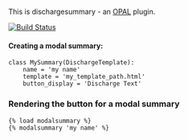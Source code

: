 This is dischargesummary - an [OPAL](https://github.com/openhealthcare/opal) plugin.

[![Build
Status](https://travis-ci.org/openhealthcare/opal-dischargesummary.png?branch=v0.5.0)](https://travis-ci.org/openhealthcare/opal-dischargesummary)

#### Creating a modal summary: 

    class MySummary(DischargeTemplate):
        name = 'my name'
        template = 'my_template_path.html'
        button_display = 'Discharge Text'

### Rendering the button for a modal summary

    {% load modalsummary %}
    {% modalsummary 'my name' %}
